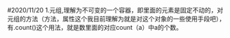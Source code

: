 #2020/11/20 
1.元组,理解为不可变的一个容器，即里面的元素是固定不动的，对元组的方法（方法，属性这个我目前理解为就是对这个对象的一些使用手段吧），有.count()这个用法，就是数里面的对应count（a）中a的个数。  

